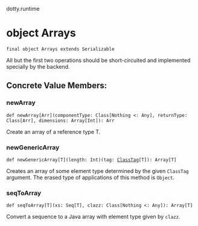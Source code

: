 dotty.runtime
# object Arrays

<pre><code class="language-scala" >final object Arrays extends Serializable</pre></code>
All but the first two operations should be short-circuited and implemented specially by
the backend.

## Concrete Value Members:
### newArray
<pre><code class="language-scala" >def newArray[Arr](componentType: Class[Nothing <: Any], returnType: Class[Arr], dimensions: Array[Int]): Arr</pre></code>
Create an array of a reference type T.

### newGenericArray
<pre><code class="language-scala" >def newGenericArray[T](length: Int)(tag: <a href="../../scala/reflect/ClassTag.md">ClassTag</a>[T]): Array[T]</pre></code>
Creates an array of some element type determined by the given `ClassTag`
argument. The erased type of applications of this method is `Object`.

### seqToArray
<pre><code class="language-scala" >def seqToArray[T](xs: Seq[T], clazz: Class[Nothing <: Any]): Array[T]</pre></code>
Convert a sequence to a Java array with element type given by `clazz`.

